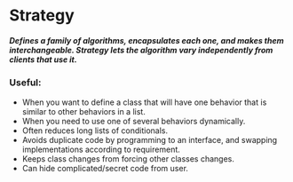 # Strategy 

##### Defines a family of algorithms, encapsulates each one, and makes them interchangeable. Strategy lets the algorithm vary independently from clients that use it.

###  Useful:
* When you want to define a class that will have one behavior that is similar to other behaviors in a list.
* When you need to use one of several behaviors dynamically.
* Often reduces long lists of conditionals.
* Avoids duplicate code by programming to an interface, and swapping implementations according to requirement.
* Keeps class changes from forcing other classes changes.
* Can hide complicated/secret code from user.
